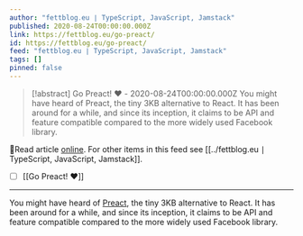 ```yaml
---
author: "fettblog․eu ∣ TypeScript, JavaScript, Jamstack"
published: 2020-08-24T00:00:00.000Z
link: https://fettblog.eu/go-preact/
id: https://fettblog.eu/go-preact/
feed: "fettblog․eu ∣ TypeScript, JavaScript, Jamstack"
tags: []
pinned: false
---
```

> [!abstract] Go Preact! ❤️ - 2020-08-24T00:00:00.000Z
> You might have heard of Preact, the tiny 3KB alternative to React. It has been around for a while, and since its inception, it claims to be API and feature compatible compared to the more widely used Facebook library.

🔗Read article [online](https://fettblog.eu/go-preact/). For other items in this feed see [[../fettblog․eu ∣ TypeScript, JavaScript, Jamstack]].

- [ ] [[Go Preact! ❤️]]
- - -
You might have heard of [Preact](https://preactjs.com), the tiny 3KB alternative to React. It has been around for a while, and since its inception, it claims to be API and feature compatible compared to the more widely used Facebook library.
